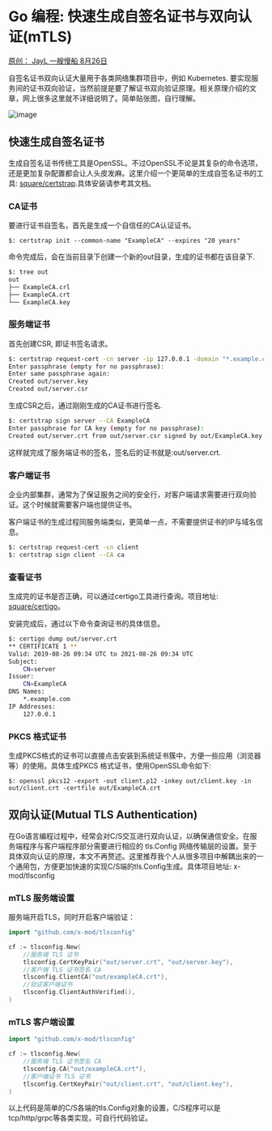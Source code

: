 # Go 编程: 快速生成自签名证书与双向认证(mTLS)

[原创： JayL 一艘慢船 8月26日](https://www.gitdig.com/generate-certs-and-mTLS/)

自签名证书双向认证大量用于各类网络集群项目中，例如 Kubernetes. 要实现服务间的证书双向验证，当然前提是要了解证书双向验证原理。相关原理介绍的文章，网上很多这里就不详细说明了。简单贴张图，自行理解。

![image](https://user-images.githubusercontent.com/1940588/71564898-12d34580-2ae3-11ea-88c1-28ae94e38f0d.png)



## 快速生成自签名证书

生成自签名证书传统工具是OpenSSL。不过OpenSSL不论是其复杂的命令选项，还是更加复杂配置都会让人头皮发麻。这里介绍一个更简单的生成自签名证书的工具: [square/certstrap](https://github.com/square/certstrap).具体安装请参考其文档。

### CA证书

要进行证书自签名，首先是生成一个自信任的CA认证证书。

`$: certstrap init --common-name "ExampleCA" --expires "20 years"`

命令完成后，会在当前目录下创建一个新的out目录，生成的证书都在该目录下.

```bash
$: tree out
out
├── ExampleCA.crl
├── ExampleCA.crt
└── ExampleCA.key
```

### 服务端证书

首先创建CSR, 即证书签名请求。

```bash
$: certstrap request-cert -cn server -ip 127.0.0.1 -domain "*.example.com"
Enter passphrase (empty for no passphrase):
Enter same passphrase again:
Created out/server.key
Created out/server.csr
```

生成CSR之后，通过刚刚生成的CA证书进行签名.

```bash
$: certstrap sign server --CA ExampleCA
Enter passphrase for CA key (empty for no passphrase):
Created out/server.crt from out/server.csr signed by out/ExampleCA.key
```

这样就完成了服务端证书的签名，签名后的证书就是:out/server.crt.

### 客户端证书

企业内部集群，通常为了保证服务之间的安全行，对客户端请求需要进行双向验证。这个时候就需要客户端也提供证书。

客户端证书的生成过程同服务端类似，更简单一点，不需要提供证书的IP与域名信息。

```bash
$: certstrap request-cert -cn client
$: certstrap sign client --CA ca
```

### 查看证书

生成完的证书是否正确，可以通过certigo工具进行查询。项目地址: [square/certigo](https://github.com/square/certigo)。

安装完成后，通过以下命令查询证书的具体信息。

```bash
$: certigo dump out/server.crt
** CERTIFICATE 1 **
Valid: 2019-08-26 09:34 UTC to 2021-08-26 09:34 UTC
Subject:
	CN=server
Issuer:
	CN=ExampleCA
DNS Names:
	*.example.com
IP Addresses:
	127.0.0.1
```

### PKCS 格式证书
生成PKCS格式的证书可以直接点击安装到系统证书簇中，方便一些应用（浏览器等）的使用。具体生成PKCS 格式证书，使用OpenSSL命令如下:

`$: openssl pkcs12 -export -out client.p12 -inkey out/client.key -in out/client.crt -certfile out/ExampleCA.crt`

## 双向认证(Mutual TLS Authentication)
在Go语言编程过程中，经常会对C/S交互进行双向认证，以确保通信安全。在服务端程序与客户端程序部分需要进行相应的 tls.Config 网络传输层的设置。至于具体双向认证的原理，本文不再赘述。这里推荐我个人从很多项目中解耦出来的一个通用包，方便更加快速的实现C/S端的tls.Config生成。具体项目地址: x-mod/tlsconfig

### mTLS 服务端设置
服务端开启TLS，同时开启客户端验证：

```go
import "github.com/x-mod/tlsconfig"

cf := tlsconfig.New(
    //服务端 TLS 证书
    tlsconfig.CertKeyPair("out/server.crt", "out/server.key"),
    //客户端 TLS 证书签名 CA
    tlsconfig.ClientCA("out/exampleCA.crt"),
    //验证客户端证书
    tlsconfig.ClientAuthVerified(),
)
```

### mTLS 客户端设置

```go
import "github.com/x-mod/tlsconfig"

cf := tlsconfig.New(
    //服务端 TLS 证书签名 CA
    tlsconfig.CA("out/exampleCA.crt"),
    //客户端证书 TLS 证书
    tlsconfig.CertKeyPair("out/client.crt", "out/client.key"),
)
```

以上代码是简单的C/S各端的tls.Config对象的设置，C/S程序可以是tcp/http/grpc等各类实现，可自行代码验证。
